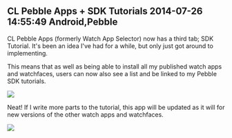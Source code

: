 CL Pebble Apps + SDK Tutorials
2014-07-26 14:55:49
Android,Pebble
---

CL Pebble Apps (formerly Watch App Selector) now has a third tab; SDK Tutorial. It's been an idea I've had for a while, but only just got around to implementing.

This means that as well as being able to install all my published watch apps and watchfaces, users can now also see a list and be linked to my Pebble SDK tutorials.

![](http://ninedof.files.wordpress.com/2014/07/screenshot_2014-07-26-15-10-48.png?w=168)

Neat! If I write more parts to the tutorial, this app will be updated as it will for new versions of the other watch apps and watchfaces.

<a href="https://play.google.com/store/apps/details?id=com.wordpress.ninedof.watchappselector">![](https://developer.android.com/images/brand/en_generic_rgb_wo_60.png)</a>
